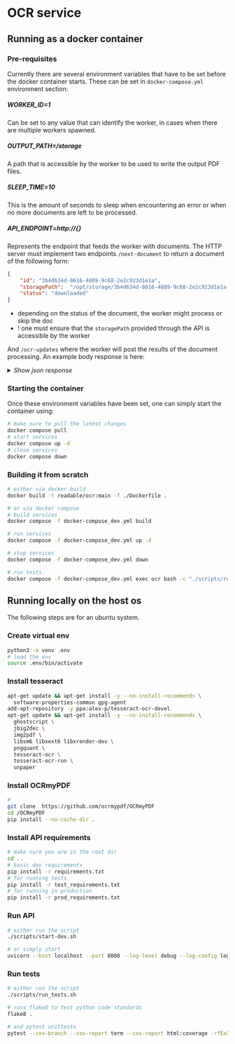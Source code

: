 # OCR service

## Running as a docker container

### Pre-requisites

Currently there are several environment variables that have to be set before the docker container starts.
These can be set in `docker-compose.yml` environment section:

##### WORKER_ID=1
Can be set to any value that can identify the worker, in cases when there are multiple workers spawned.

##### OUTPUT_PATH=/storage
A path that is accessible by the worker to be used to write the output PDF files.

##### SLEEP_TIME=10
This is the amount of seconds to sleep when encountering an error or when no more documents are left to be processed.

##### API_ENDPOINT=http://{}
Represents the endpoint that feeds the worker with documents. 
The HTTP server must implement two endpoints `/next-document` to return a document of the following form:
```json
{
    "id": "3b4d634d-8616-4809-9c68-2e2c923d1e1a",
    "storagePath":  "/opt/storage/3b4d634d-8616-4809-9c68-2e2c923d1e1a.pdf",
    "status": "downloaded"
}
```
- depending on the status of the document, the worker might process or skip the doc
- ! one must ensure that the `storagePath` provided through the API is accessible by the worker

And `/ocr-updates` where the worker will post the results of the document processing.
An example body response is here:

<details>
<summary><i>Show json response</i></summary>

```json
{
    "worker_id": 1,
    "id": "3b4d634d-8616-4809-9c68-2e2c923d1e1a",
    "status": "ocr_done",
    "message": "",
    "analysis": {
        "input_status": "downloaded",
        "input_file": "nlp/documents/3b4d634d-8616-4809-9c68-2e2c923d1e1a.pdf",
        "ocr_file": "nlp/documents/analysis/3b4d634d-8616-4809-9c68-2e2c923d1e1a_ocr.pdf",
        "text": "...",
        "ocr_quality": 95.63,
        "highlight_file": "nlp/documents/analysis/3b4d634d-8616-4809-9c68-2e2c923d1e1a_highlight.pdf",
        "highlight_metadata": [
            {
                "keyword": "Guvern",
                "occs": [
                    {
                        "page": 0,
                        "location": {
                            "x1": 373.2699890136719,
                            "x2": 398.5975036621094,
                            "y1": 157.97280883789062,
                            "y2": 166.973388671875
                        }
                    },
                    {
                        "page": 0,
                        "location": {
                            "x1": 389.4679870605469,
                            "x2": 425.0047302246094,
                            "y1": 262.2874755859375,
                            "y2": 275.288330078125
                        }
                    },
                    {
                        "page": 0,
                        "location": {
                            "x1": 463.6180114746094,
                            "x2": 491.4978332519531,
                            "y1": 438.09368896484375,
                            "y2": 449.0943603515625
                        }
                    },
                    {
                        "page": 1,
                        "location": {
                            "x1": 340.6679992675781,
                            "x2": 369.3157653808594,
                            "y1": 737.9363403320312,
                            "y2": 749.9359741210938
                        }
                    }
                ],
                "total_occs": 4
            }
        ]
    }
}
```
</details>

### Starting the container
Once these environment variables have been set, one can simply start the container using:
```bash
# make sure to pull the latest changes
docker compose pull
# start services
docker compose up -d 
# close services
docker compose down 
```

### Building it from scratch

```bash
# either via docker build
docker build -t readable/ocr:main -f ./Dockerfile .

# or via docker compose
# build services
docker compose -f docker-compose_dev.yml build 

# run services
docker compose -f docker-compose_dev.yml up -d 

# stop services
docker compose -f docker-compose_dev.yml down

# run tests
docker compose -f docker-compose_dev.yml exec ocr bash -c "./scripts/run_tests.sh"
```



## Running locally on the host os
The following steps are for an ubuntu system.

### Create virtual env
```bash 
python3 -m venv .env
# load the env
source .env/bin/activate
```

### Install tesseract
```bash
apt-get update && apt-get install -y --no-install-recommends \
  software-properties-common gpg-agent
add-apt-repository -y ppa:alex-p/tesseract-ocr-devel
apt-get update && apt-get install -y --no-install-recommends \
  ghostscript \
  jbig2dec \
  img2pdf \
  libsm6 libxext6 libxrender-dev \
  pngquant \
  tesseract-ocr \
  tesseract-ocr-ron \
  unpaper
```

### Install OCRmyPDF
```bash
#
git clone  https://github.com/ocrmypdf/OCRmyPDF
cd /OCRmyPDF
pip install --no-cache-dir .
```

### Install API requirements
```bash 
# make sure you are in the root dir
cd ..
# basic dev requirements
pip install -r requirements.txt
# for running tests
pip install -r test_requirements.txt
# for running in production
pip install -r prod_requirements.txt
```

### Run API
```bash
# either run the script
./scripts/start-dev.sh

# or simply start
uvicorn --host localhost --port 8080 --log-level debug --log-config logging.ini api.api:app
```

### Run tests
```bash
# either run the script
./scripts/run_tests.sh

# runs flake8 to test python code standards
flake8 .

# and pytest unittests
pytest --cov-branch --cov-report term --cov-report html:coverage -rfExX --color=yes .
```
